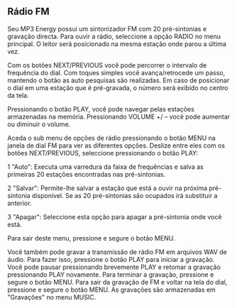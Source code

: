 ## Rádio FM

Seu MP3 Energy possui um sintonizador FM com 20 pré-sintonias e gravação directa. Para ouvir a rádio, seleccione a opção RADIO no menu principal. O leitor será posicionado na mesma estação onde parou a última vez.

Com os botões NEXT/PREVIOUS você pode percorrer o intervalo de frequência do dial. Com toques simples você avança/retrocede
um passo, mantendo o botão as auto pesquisas são realizadas. Em caso de posicionar o dial em uma estação que é pré-gravada, o número será exibido no centro da tela.

Pressionando o botão PLAY, você pode navegar pelas estações armazenadas na memória. Pressionando VOLUME +/ – você pode aumentar ou diminuir o volume.

Aceda o sub menu de opções de rádio pressionando o botão MENU na janela de dial FM para ver as diferentes opções. Deslize entre eles com os botões NEXT/PREVIOUS, seleccione pressionando o botão PLAY:

1 "Auto": Executa uma varredura da faixa de frequências e salva as primeiras 20 estações encontradas nas pré-sintonias.

2 "Salvar": Permite-lhe salvar a estação que está a ouvir na próxima pré-sintonia disponível. Se as 20 pré-sintonias são ocupados irá substituir a anterior.

3 "Apagar": Seleccione esta opção para apagar a pré-sintonia onde você está.

Para sair deste menu, pressione e segure o botão MENU.

Você também pode gravar a transmissão de rádio FM em arquivos WAV de áudio. Para fazer isso, pressione o botão PLAY para iniciar a gravação. Você pode pausar pressionando brevemente PLAY e retomar a gravação pressionando PLAY novamente. Para terminar a gravação, pressione e segure o botão MENU. Para sair da gravação de FM e voltar na tela do dial, pressione e segure o botão MENU. As gravações são armazenadas em "Gravações" no menu MUSIC.
